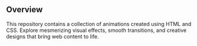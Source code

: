 ## Overview

This repository contains a collection of animations created using HTML and CSS. Explore mesmerizing visual effects, smooth transitions, and creative designs that bring web content to life.
